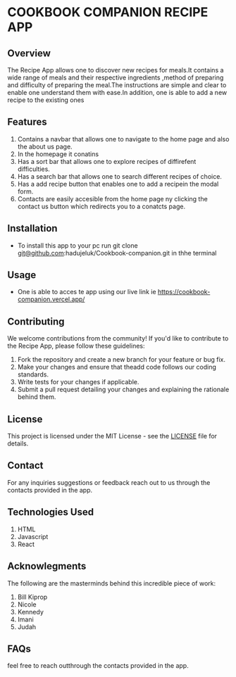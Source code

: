 # COOKBOOK COMPANION RECIPE APP

## Overview
The Recipe App allows one to discover new recipes for meals.It contains a wide range of meals and their respective ingredients ,method of preparing and difficulty of preparing the meal.The instructions are simple and clear to enable one understand them with ease.In addition, one is able to add a new recipe to the existing ones

## Features
1. Contains a navbar that allows one to navigate to the home page and also the about us page.
2. In the homepage it conatins 
3. Has a sort bar that allows one to explore recipes of diffirefent difficulties.
4. Has a search bar that allows one to search different recipes of choice.
5. Has a add recipe button that enables one to add a recipein the modal form.
6. Contacts are easily accesible from the home page ny clicking the contact us button which redirects you to a conatcts page.


## Installation
- To install this app to your pc run git clone git@github.com:hadujeluk/Cookbook-companion.git in thhe terminal

## Usage
- One is able to acces te app using our live link ie https://cookbook-companion.vercel.app/

## Contributing
We welcome contributions from the community! If you'd like to contribute to the Recipe App, please follow these guidelines:

1. Fork the repository and create a new branch for your feature or bug fix.
2. Make your changes and ensure that theadd  code follows our coding standards.
3. Write tests for your changes if applicable.
4. Submit a pull request detailing your changes and explaining the rationale behind them.

## License
This project is licensed under the MIT License - see the [LICENSE](LICENSE) file for details.

## Contact
For any inquiries suggestions or feedback reach out to us through the contacts provided in the app.

## Technologies Used
1. HTML
2. Javascript
3. React

## Acknowlegments
The following are the masterminds behind this incredible piece of work:
1. Bill Kiprop
2. Nicole 
3. Kennedy
4. Imani
5. Judah

## FAQs
feel free to reach outthrough the contacts provided in the app.

